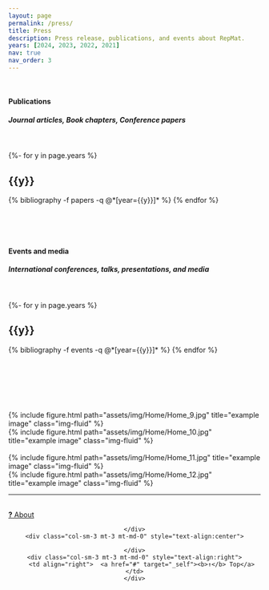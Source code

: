 ```yaml
---
layout: page
permalink: /press/
title: Press
description: Press release, publications, and events about RepMat.
years: [2024, 2023, 2022, 2021]
nav: true
nav_order: 3
---
```

<!-- _pages/publications.md -->

<br>


<h4><b><a name="publications">Publications</a></b></h4>
<h5>Journal articles, Book chapters, Conference papers</h5>
<br>
<div class="publications">

{%- for y in page.years %}
  <h2 class="year">{{y}}</h2>
  {% bibliography -f papers -q @*[year={{y}}]* %}
{% endfor %}

</div>

<br><br><br>


<h4><b><a name="events">Events and media</a></b></h4>
<h5>International conferences, talks, presentations, and media</h5>
<br>
<div class="publications">

{%- for y in page.years %}
  <h2 class="year">{{y}}</h2>
  {% bibliography -f events -q @*[year={{y}}]* %}
{% endfor %}

</div>

<br><br><br><br><br>
<div class="row justify-content-sm-center">
    <div class="col-sm-4 mt-3 mt-md-0">
        {% include figure.html path="assets/img/Home/Home_9.jpg" title="example image" class="img-fluid" %}
    </div>
    <div class="col-sm-8 mt-3 mt-md-0">
        {% include figure.html path="assets/img/Home/Home_10.jpg" title="example image" class="img-fluid" %}
    </div>
</div>
<br>
<div class="row justify-content-sm-center">
    <div class="col-sm-8 mt-3 mt-md-0">
        {% include figure.html path="assets/img/Home/Home_11.jpg" title="example image" class="img-fluid" %}
    </div>
    <div class="col-sm-4 mt-3 mt-md-0">
        {% include figure.html path="assets/img/Home/Home_12.jpg" title="example image" class="img-fluid" %}
    </div>
</div>
<hr>

<br>
<div class="row justify-content-sm-center">
    <div class="col-sm-3 mt-3 mt-md-0" style="text-align:left">
    <a href="/about/" target="_self"><b>?</b> About</a></div>
    <div class="col-sm-3 mt-3 mt-md-0" style="text-align:center">

    </div>
    <div class="col-sm-3 mt-3 mt-md-0" style="text-align:center">

    </div>
    <div class="col-sm-3 mt-3 mt-md-0" style="text-align:right">
        <td align="right">  <a href="#" target="_self"><b>↑</b> Top</a></td>
    </div>
</div>
